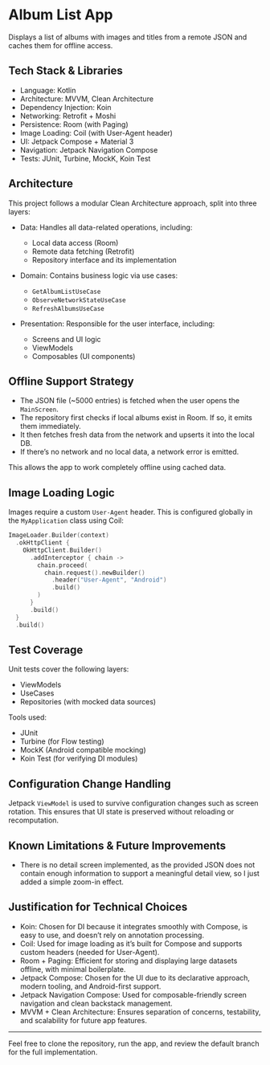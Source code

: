# Album List App

Displays a list of albums with images and titles from a remote JSON and caches them for offline access.

## Tech Stack & Libraries

* Language: Kotlin
* Architecture: MVVM, Clean Architecture
* Dependency Injection: Koin
* Networking: Retrofit + Moshi
* Persistence: Room (with Paging)
* Image Loading: Coil (with User-Agent header)
* UI: Jetpack Compose + Material 3
* Navigation: Jetpack Navigation Compose
* Tests: JUnit, Turbine, MockK, Koin Test

## Architecture

This project follows a modular Clean Architecture approach, split into three layers:

* Data: Handles all data-related operations, including:

  * Local data access (Room)
  * Remote data fetching (Retrofit)
  * Repository interface and its implementation

* Domain: Contains business logic via use cases:

  * `GetAlbumListUseCase`
  * `ObserveNetworkStateUseCase`
  * `RefreshAlbumsUseCase`

* Presentation: Responsible for the user interface, including:

  * Screens and UI logic
  * ViewModels
  * Composables (UI components)

## Offline Support Strategy

* The JSON file (\~5000 entries) is fetched when the user opens the `MainScreen`.
* The repository first checks if local albums exist in Room. If so, it emits them immediately.
* It then fetches fresh data from the network and upserts it into the local DB.
* If there’s no network and no local data, a network error is emitted.

This allows the app to work completely offline using cached data.

## Image Loading Logic

Images require a custom `User-Agent` header. This is configured globally in the `MyApplication` class using Coil:

```kotlin
ImageLoader.Builder(context)
  .okHttpClient {
    OkHttpClient.Builder()
      .addInterceptor { chain ->
        chain.proceed(
          chain.request().newBuilder()
            .header("User-Agent", "Android")
            .build()
        )
      }
      .build()
  }
  .build()
```

## Test Coverage

Unit tests cover the following layers:

* ViewModels
* UseCases
* Repositories (with mocked data sources)

Tools used:

* JUnit
* Turbine (for Flow testing)
* MockK (Android compatible mocking)
* Koin Test (for verifying DI modules)

## Configuration Change Handling

Jetpack `ViewModel` is used to survive configuration changes such as screen rotation. This ensures that UI state is preserved without reloading or recomputation.

## Known Limitations & Future Improvements

* There is no detail screen implemented, as the provided JSON does not contain enough information to support a meaningful detail view, so I just added a simple zoom-in effect.

## Justification for Technical Choices

* Koin: Chosen for DI because it integrates smoothly with Compose, is easy to use, and doesn’t rely on annotation processing.
* Coil: Used for image loading as it’s built for Compose and supports custom headers (needed for User-Agent).
* Room + Paging: Efficient for storing and displaying large datasets offline, with minimal boilerplate.
* Jetpack Compose: Chosen for the UI due to its declarative approach, modern tooling, and Android-first support.
* Jetpack Navigation Compose: Used for composable-friendly screen navigation and clean backstack management.
* MVVM + Clean Architecture: Ensures separation of concerns, testability, and scalability for future app features.

---

Feel free to clone the repository, run the app, and review the default branch for the full implementation.
